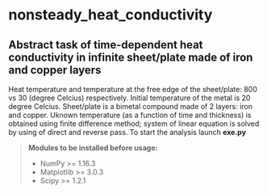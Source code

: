 # nonsteady_heat_conductivity
## Abstract task of time-dependent heat conductivity in infinite sheet/plate made of iron and copper layers

Heat temperature and temperature at the free edge of the sheet/plate: 800 vs 30 (degree Celcius) respectively. Initial temperature of the metal is 20 degree Celcius. Sheet/plate is a bimetal compound made of 2 layers: iron and copper.
Uknown temperature (as a function of time and thickness) is obtained using finite difference method; system of linear equation is solved by using of direct and reverse pass. To start the analysis launch **exe.py**
> **Modules to be installed before usage:**
> * NumPy       >= 1.16.3
> * Matplotlib  >= 3.0.3
> * Scipy       >= 1.2.1

